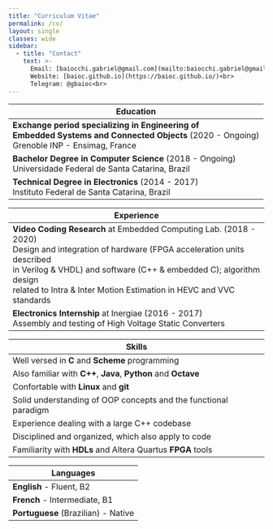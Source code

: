```yaml
---
title: "Curriculum Vitae"
permalink: /cv/
layout: single
classes: wide
sidebar:
  - title: "Contact"
    text: >-
      Email: [baiocchi.gabriel@gmail.com](mailto:baiocchi.gabriel@gmail.com)<br>
      Website: [baioc.github.io](https://baioc.github.io/)<br>
      Telegram: @gbaioc<br>
---
```


| Education |
| ------ |
| **Exchange period specializing in Engineering of <br>Embedded Systems and Connected Objects** (2020 - Ongoing)<br>Grenoble INP - Ensimag, France |
| **Bachelor Degree in Computer Science** (2018 - Ongoing)<br>Universidade Federal de Santa Catarina, Brazil |
| **Technical Degree in Electronics** (2014 - 2017)<br>Instituto Federal de Santa Catarina, Brazil |

| Experience |
| ------ |
| **Video Coding Research** at Embedded Computing Lab. (2018 - 2020)<br>Design and integration of hardware (FPGA acceleration units described<br> in Verilog & VHDL) and software (C++ & embedded C); algorithm design<br> related to Intra & Inter Motion Estimation in HEVC and VVC standards |
| **Electronics Internship** at Inergiae (2016 - 2017)<br>Assembly and testing of High Voltage Static Converters |

| Skills |
| ------ |
| Well versed in **C** and **Scheme** programming |
| Also familiar with **C++**, **Java**, **Python** and **Octave** |
| Confortable with **Linux** and **git** |
| Solid understanding of OOP concepts and the functional paradigm |
| Experience dealing with a large C++ codebase |
| Disciplined and organized, which also apply to code |
| Familiarity with **HDLs** and Altera Quartus **FPGA** tools |

| Languages |
| ------ |
| **English** - Fluent, B2 |
| **French** - Intermediate, B1 |
| **Portuguese** (Brazilian) - Native |
